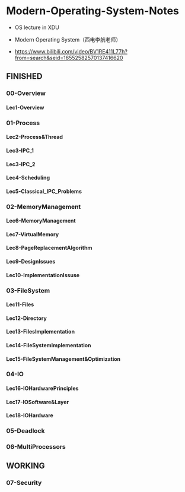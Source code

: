 # Modern-Operating-System-Notes
- OS lecture in XDU

- Modern Operating System（西电李航老师）

- https://www.bilibili.com/video/BV1RE411L77h?from=search&seid=16552582570137416620

## FINISHED
### 00-Overview
#### Lec1-Overview


### 01-Process
#### Lec2-Process&Thread
#### Lec3-IPC_1
#### Lec3-IPC_2
#### Lec4-Scheduling
#### Lec5-Classical_IPC_Problems


### 02-MemoryManagement
#### Lec6-MemoryManagement
#### Lec7-VirtualMemory
#### Lec8-PageReplacementAlgorithm
#### Lec9-DesignIssues
#### Lec10-ImplementationIssuse


### 03-FileSystem
#### Lec11-Files
#### Lec12-Directory
#### Lec13-FilesImplementation
#### Lec14-FileSystemImplementation
#### Lec15-FileSystemManagement&Optimization


### 04-IO
#### Lec16-IOHardwarePrinciples
#### Lec17-IOSoftware&Layer
#### Lec18-IOHardware

### 05-Deadlock

### 06-MultiProcessors

## WORKING
### 07-Security
